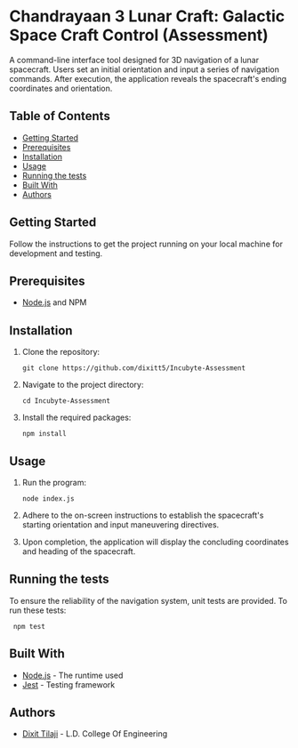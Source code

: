 # Chandrayaan 3 Lunar Craft: Galactic Space Craft Control (Assessment)

A command-line interface tool designed for 3D navigation of a lunar spacecraft. Users set an initial orientation and input a series of navigation commands. After execution, the application reveals the spacecraft's ending coordinates and orientation.

## Table of Contents

- [Getting Started](#getting-started)
- [Prerequisites](#prerequisites)
- [Installation](#installation)
- [Usage](#usage)
- [Running the tests](#running-the-tests)
- [Built With](#built-with)
- [Authors](#authors)

## Getting Started

Follow the instructions to get the project running on your local machine for development and testing.

## Prerequisites

- [Node.js](https://nodejs.org/) and NPM

## Installation

1. Clone the repository:

   ```
   git clone https://github.com/dixitt5/Incubyte-Assessment
   ```

2. Navigate to the project directory:

   ```
   cd Incubyte-Assessment
   ```

3. Install the required packages:
   ```
   npm install
   ```

## Usage

1. Run the program:

   ```
   node index.js
   ```

2. Adhere to the on-screen instructions to establish the spacecraft's starting orientation and input maneuvering directives.

3. Upon completion, the application will display the concluding coordinates and heading of the spacecraft.

## Running the tests

To ensure the reliability of the navigation system, unit tests are provided. To run these tests:

`  npm test
 `

## Built With

- [Node.js](https://nodejs.org/) - The runtime used
- [Jest](https://jestjs.io/) - Testing framework

## Authors

- [Dixit Tilaji](https://github.com/dixitt5) - L.D. College Of Engineering
